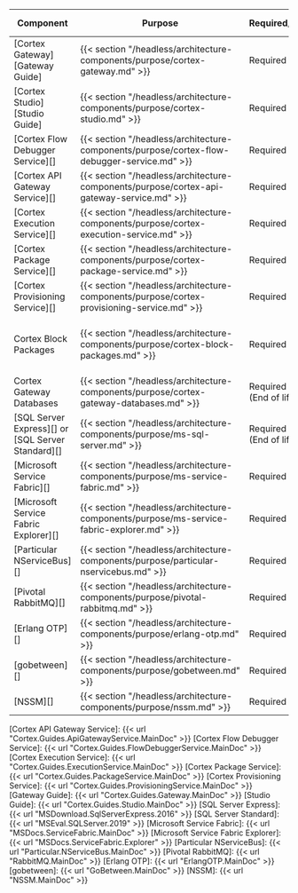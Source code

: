 | Component                                         | Purpose                                                                                     | Required/Optional           | Server Role                                |
|---------------------------------------------------|---------------------------------------------------------------------------------------------|-----------------------------|--------------------------------------------|
| [Cortex Gateway][Gateway Guide]                   | {{< section "/headless/architecture-components/purpose/cortex-gateway.md" >}}               | Required                    | Web Application Server                     |
| [Cortex Studio][Studio Guide]                     | {{< section "/headless/architecture-components/purpose/cortex-studio.md" >}}                | Required                    | Web Application Server                     |
| [Cortex Flow Debugger Service][]                  | {{< section "/headless/architecture-components/purpose/cortex-flow-debugger-service.md" >}} | Required                    | Web Application Server                     |
| [Cortex API Gateway Service][]                    | {{< section "/headless/architecture-components/purpose/cortex-api-gateway-service.md" >}}   | Required                    | Application Server                         |
| [Cortex Execution Service][]                      | {{< section "/headless/architecture-components/purpose/cortex-execution-service.md" >}}     | Required                    | Application Server                         |
| [Cortex Package Service][]                        | {{< section "/headless/architecture-components/purpose/cortex-package-service.md" >}}       | Required                    | Application Server                         |
| [Cortex Provisioning Service][]                   | {{< section "/headless/architecture-components/purpose/cortex-provisioning-service.md" >}}  | Required                    | Application Server                         |
| Cortex Block Packages                             | {{< section "/headless/architecture-components/purpose/cortex-block-packages.md" >}}        | Required                    | Web Application Server, Application Server |
| Cortex Gateway Databases                          | {{< section "/headless/architecture-components/purpose/cortex-gateway-databases.md" >}}     | Required<br />(End of life) | Web Application Server                     |
| [SQL Server Express][] or [SQL Server Standard][] | {{< section "/headless/architecture-components/purpose/ms-sql-server.md" >}}                | Required<br />(End of life) | Web Application Server                     |
| [Microsoft Service Fabric][]                      | {{< section "/headless/architecture-components/purpose/ms-service-fabric.md" >}}            | Required                    | Application Server                         |
| [Microsoft Service Fabric Explorer][]             | {{< section "/headless/architecture-components/purpose/ms-service-fabric-explorer.md" >}}   | Required                    | Application Server                         |
| [Particular NServiceBus][]                        | {{< section "/headless/architecture-components/purpose/particular-nservicebus.md" >}}       | Required                    | Application Server                         |
| [Pivotal RabbitMQ][]                              | {{< section "/headless/architecture-components/purpose/pivotal-rabbitmq.md" >}}             | Required                    | Application Server                         |
| [Erlang OTP][]                                    | {{< section "/headless/architecture-components/purpose/erlang-otp.md" >}}                   | Required                    | Application Server                         |
| [gobetween][]                                     | {{< section "/headless/architecture-components/purpose/gobetween.md" >}}                    | Required                    | Load Balancer                              |
| [NSSM][]                                          | {{< section "/headless/architecture-components/purpose/nssm.md" >}}                         | Required                    | Load Balancer                              |

[Cortex API Gateway Service]: {{< url "Cortex.Guides.ApiGatewayService.MainDoc" >}}
[Cortex Flow Debugger Service]: {{< url "Cortex.Guides.FlowDebuggerService.MainDoc" >}}
[Cortex Execution Service]: {{< url "Cortex.Guides.ExecutionService.MainDoc" >}}
[Cortex Package Service]: {{< url "Cortex.Guides.PackageService.MainDoc" >}}
[Cortex Provisioning Service]: {{< url "Cortex.Guides.ProvisioningService.MainDoc" >}}
[Gateway Guide]: {{< url "Cortex.Guides.Gateway.MainDoc" >}}
[Studio Guide]: {{< url "Cortex.Guides.Studio.MainDoc" >}}
[SQL Server Express]: {{< url "MSDownload.SqlServerExpress.2016" >}}
[SQL Server Standard]: {{< url "MSEval.SQLServer.2019" >}}
[Microsoft Service Fabric]: {{< url "MSDocs.ServiceFabric.MainDoc" >}}
[Microsoft Service Fabric Explorer]: {{< url "MSDocs.ServiceFabric.Explorer" >}}
[Particular NServiceBus]: {{< url "Particular.NServiceBus.MainDoc" >}}
[Pivotal RabbitMQ]: {{< url "RabbitMQ.MainDoc" >}}
[Erlang OTP]: {{< url "ErlangOTP.MainDoc" >}}
[gobetween]: {{< url "GoBetween.MainDoc" >}}
[NSSM]: {{< url "NSSM.MainDoc" >}}